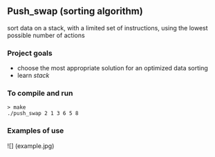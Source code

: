 ## Push_swap (sorting algorithm)
sort data on a stack, with a limited set of instructions, using
the lowest possible number of actions

### Project goals
- choose the most appropriate solution for an optimized data sorting
- learn *stack*

### To compile and run
```
> make
./push_swap 2 1 3 6 5 8
```

### Examples of use
![] (example.jpg)
